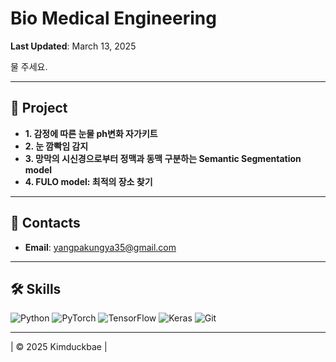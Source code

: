 #  Bio Medical Engineering

**Last Updated**: March 13, 2025

물 주세요.

---

## 🚀 Project
- **1. 감정에 따른 눈물 ph변화 자가키트**
- **2. 눈 깜빡임 감지**
- **3. 망막의 시신경으로부터 정맥과 동맥 구분하는 Semantic Segmentation model**
- **4. FULO model: 최적의 장소 찾기**


---

## 📡 Contacts
- **Email**: [yangpakungya35@gmail.com](yangpakungya35@gmail.com)

---

## 🛠️ Skills
![Python](https://img.shields.io/badge/Python-%233776AB.svg?style=flat&logo=python&logoColor=white)  ![PyTorch](https://img.shields.io/badge/PyTorch-%23EE4C2C.svg?style=flat&logo=pytorch&logoColor=white)  ![TensorFlow](https://img.shields.io/badge/TensorFlow-%23FF6F00.svg?style=flat&logo=tensorflow&logoColor=white) ![Keras](https://img.shields.io/badge/Keras-%23D00000.svg?style=flat&logo=keras&logoColor=white) ![Git](https://img.shields.io/badge/Git-%23F05033.svg?style=flat&logo=git&logoColor=white) 

---

| © 2025 Kimduckbae |
